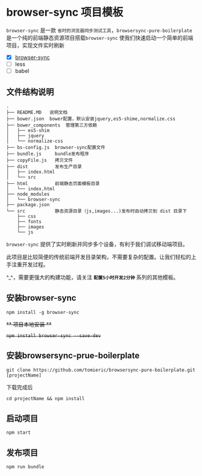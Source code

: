 # browser-sync 项目模板

`browser-sync` 是一款 `省时的浏览器同步测试工具`，`browsersync-pure-boilerplate` 是一个纯的前端静态资源项目搭载`browser-sync` 使我们快速启动一个简单的前端项目，实现文件实时刷新

- [x] [browser-sync](https://www.browsersync.io/)
- [ ] less
- [ ] babel

## 文件结构说明

```
.
├── README.MD   说明文档
├── bower.json  bower配置，默认安装jquery,es5-shime,normalize.css 
├── bower_components  管理第三方依赖
│   ├── es5-shim
│   ├── jquery
│   └── normalize-css
├── bs-config.js  browser-sync配置文件
├── bundle.js     bundle发布程序
├── copyFile.js   拷贝文件
├── dist          发布生产目录
│   ├── index.html
│   └── src
├── html          前端静态页面模板目录
│   └── index.html
├── node_modules
│   └── browser-sync
├── package.json   
└── src           静态资源目录（js,images...)发布时自动拷贝到 dist 目录下
    ├── css
    ├── fonts
    ├── images
    └── js

```

`browser-sync` 提供了实时刷新并同步多个设备，有利于我们调试移动端项目。

此项目是比较简便的传统前端开发目录架构，不需要复杂的配置。让我们轻松的上手注重开发过程。


^_^，需要更强大的构建功能，请关注 **`配置5小时开发2分钟`** 系列的其他模板。


## 安装browser-sync

```
npm install -g browser-sync
```

<del>
** 项目本地安装 **

```
npm install browser-sync --save-dev
```
</del>

## 安装browsersync-prue-boilerplate

```
git clone https://github.com/tomieric/browsersync-pure-boilerplate.git [projectName]
```

下载完成后

```
cd projectName && npm install 
```

## 启动项目

```
npm start
```

## 发布项目

```
npm run bundle
```